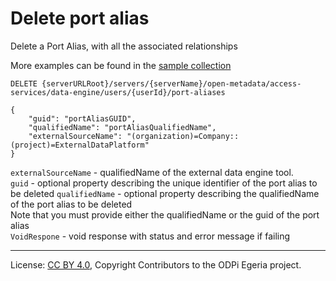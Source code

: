 <!-- SPDX-License-Identifier: CC-BY-4.0 -->
<!-- Copyright Contributors to the ODPi Egeria project. -->

# Delete port alias

Delete a Port Alias, with all the associated relationships

More examples can be found in the
[sample collection](../../../docs/samples/collections/DE_endpoints.postman_collection.json)

```
DELETE {serverURLRoot}/servers/{serverName}/open-metadata/access-services/data-engine/users/{userId}/port-aliases

{
    "guid": "portAliasGUID",
    "qualifiedName": "portAliasQualifiedName",
    "externalSourceName": "(organization)=Company::(project)=ExternalDataPlatform"
}

```
`externalSourceName` - qualifiedName of the external data engine tool.<br>
`guid` - optional property describing the unique identifier of the port alias to be deleted
`qualifiedName` - optional property describing the qualifiedName of the port alias to be deleted<br>
Note that you must provide either the qualifiedName or the guid of the port alias <br>
`VoidRespone` - void response with status and error message if failing


----
License: [CC BY 4.0](https://creativecommons.org/licenses/by/4.0/),
Copyright Contributors to the ODPi Egeria project.







